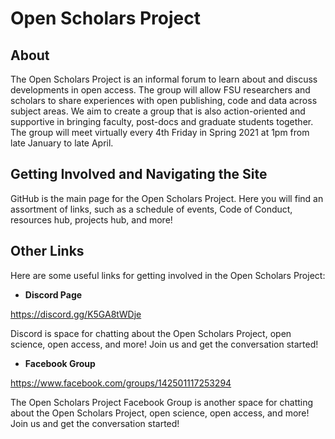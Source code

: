 # Open Scholars Project

## About

The Open Scholars Project is an informal forum to learn about and discuss developments in open access. The group will allow FSU researchers and scholars to share experiences with open publishing, code and data across subject areas. We aim to create a group that is also action-oriented and supportive in bringing faculty, post-docs and graduate students together. The group will meet virtually every 4th Friday in Spring 2021 at 1pm from late January to late April. 

## Getting Involved and Navigating the Site

GitHub is the main page for the Open Scholars Project. Here you will find an assortment of links, such as a schedule of events, Code of Conduct, resources hub, projects hub, and more!

## Other Links

Here are some useful links for getting involved in the Open Scholars Project:

* **Discord Page**

https://discord.gg/K5GA8tWDje

Discord is space for chatting about the Open Scholars Project, open science, open access, and more! Join us and get the conversation started!

* **Facebook Group**

https://www.facebook.com/groups/142501117253294  

The Open Scholars Project Facebook Group is another space for chatting about the Open Scholars Project, open science, open access, and more! Join us and get the conversation started!
